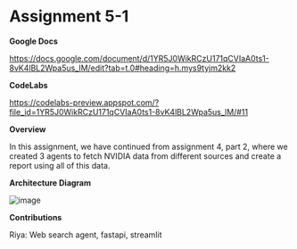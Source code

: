 
# Assignment 5-1

**Google Docs**

https://docs.google.com/document/d/1YR5J0WikRCzU171qCVIaA0ts1-8vK4lBL2Wpa5us_lM/edit?tab=t.0#heading=h.mys9tyjm2kk2

**CodeLabs**

https://codelabs-preview.appspot.com/?file_id=1YR5J0WikRCzU171qCVIaA0ts1-8vK4lBL2Wpa5us_lM/#11


**Overview**

In this assignment, we have continued from assignment 4, part 2, where we created 3 agents to fetch NVIDIA data from different sources and create a report using all of this data.


**Architecture Diagram**

![image](https://github.com/user-attachments/assets/1c35fa84-15c9-4401-821c-3c25325d0950)


**Contributions**


Riya: Web search agent, fastapi, streamlit





